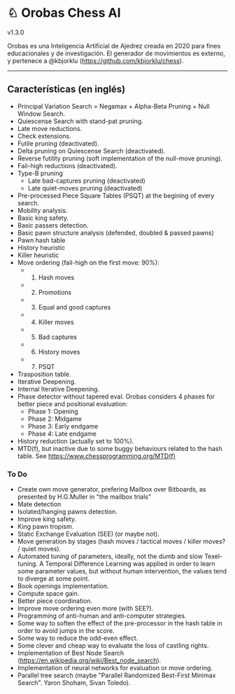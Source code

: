 # ♘ Orobas Chess AI
v1.3.0

Orobas es una Inteligencia Artificial de Ajedrez creada en 2020 para fines educacionales y de investigación. El generador de movimientos es externo, y pertenece a @kbjorklu (https://github.com/kbjorklu/chess).

--------------
## Características (en inglés)
* Principal Variation Search = Negamax + Alpha-Beta Pruning + Null Window Search.
* Quiescense Search with stand-pat pruning.
* Late move reductions.
* Check extensions.
* Futile pruning (deactivated).
* Delta pruning on Quiescense Search (deactivated).
* Reverse futility pruning (soft implementation of the null-move pruning).
* Fail-high reductions (deactivated).
* Type-B pruning
  * Late bad-captures pruning (deactivated)
  * Late quiet-moves pruning (deactivated)
* Pre-processed Piece Square Tables (PSQT) at the begining of every search.
* Mobility analysis.
* Basic king safety.
* Basic passers detection.
* Basic pawn structure analysis (defended, doubled & passed pawns)
* Pawn hash table
* History heuristic
* Killer heuristic
* Move ordering (fail-high on the first move: 90%):
  * 1) Hash moves
  * 2) Promotions
  * 3) Equal and good captures
  * 4) Killer moves
  * 5) Bad captures
  * 6) History moves
  * 7) PSQT
* Trasposition table.
* Iterative Deepening.
* Internal Iterative Deepening.
* Phase detector without tapered eval. Orobas considers 4 phases for better piece and positional evaluation:
  * Phase 1: Opening
  * Phase 2: Midgame
  * Phase 3: Early endgame
  * Phase 4: Late endgame
* History reduction (actually set to 100%).
* MTD(f), but inactive due to some buggy behaviours related to the hash table. See https://www.chessprogramming.org/MTD(f)

### To Do
* Create own move generator, prefering Mailbox over Bitboards, as presented by H.G.Muller in "the mailbox trials"
* Mate detection
* Isolated/hanging pawns detection.
* Improve king safety.
* King pawn tropism.
* Static Exchange Evaluation (SEE) (or maybe not).
* Move generation by stages (hash moves / tactical moves / killer moves? / quiet moves).
* Automated tuning of parameters, ideally, not the dumb and slow Texel-tuning. A Temporal Difference Learning was applied in order to learn some parameter values, but without human intervention, the values tend to diverge at some point.
* Book openings implementation.
* Compute space gain.
* Better piece coordination.
* Improve move ordering even more (with SEE?).
* Programming of anti-human and anti-computer strategies.
* Some way to soften the effect of the pre-processor in the hash table in order to avoid jumps in the score.
* Some way to reduce the odd-even effect.
* Some clever and cheap way to evaluate the loss of castling rights.
* Implementation of Best Node Search (https://en.wikipedia.org/wiki/Best_node_search).
* Implementation of neural networks for evaluation or move ordering.
* Parallel tree search (maybe "Parallel Randomized Best-First Minimax Search". Yaron Shoham, Sivan Toledo).
